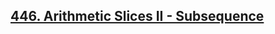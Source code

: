 ## [446. Arithmetic Slices II - Subsequence](https://leetcode.com/problems/arithmetic-slices-ii-subsequence)
